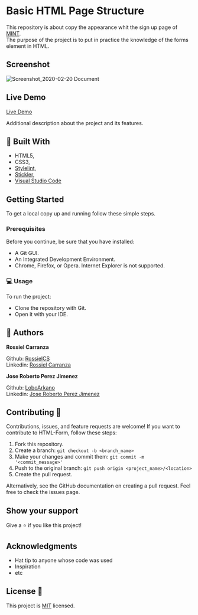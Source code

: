 # Basic HTML Page Structure

This repository is about copy the appearance whit the sign up page of [MINT](https://www.mint.com/).  
The purpose of the project is to put in practice the knowledge of the forms element in HTML.


## Screenshot
![Screenshot_2020-02-20 Document](https://user-images.githubusercontent.com/33432289/74983007-d04f2a80-53fa-11ea-806e-46aeff5bea3c.png)

## Live Demo
[Live Demo](https://raw.githack.com/RossielCS/HTML-Form/Sign-Up-Web-Page/index.html)


Additional description about the project and its features.

## :hammer: Built With

- HTML5,
- CSS3,
- [Stylelint](https://stylelint.io/),
- [Stickler](https://stickler-ci.com/),
- [Visual Studio Code](https://code.visualstudio.com/)

## Getting Started
To get a local copy up and running follow these simple steps.

### Prerequisites

Before you continue, be sure that you have installed:
* A Git GUI.
* An Integrated Development Environment.
* Chrome, Firefox, or Opera. Internet Explorer is not supported. 

### :computer: Usage
To run the project:  
- Clone the repository with Git.
- Open it with your IDE.

## :busts_in_silhouette: Authors

**Rossiel Carranza**

Github: [RossielCS](https://github.com/RossielCS)  
Linkedin: [Rossiel Carranza](https://www.linkedin.com/in/rossiel-carranza/)

**Jose Roberto Perez Jimenez**

Github: [LoboArkano](https://github.com/LoboArkano)  
Linkedin: [Jose Roberto Perez Jimenez](https://www.linkedin.com/in/jos%C3%A9-roberto-p%C3%A9rez-jim%C3%A9nez-97a729195/)


## Contributing 🤝 

Contributions, issues, and feature requests are welcome!
If you want to contribute to HTML-Form, follow these steps:

1. Fork this repository.
2. Create a branch: `git checkout -b <branch_name>`
3. Make your changes and commit them: `git commit -m '<commit_message>'`
4. Push to the original branch: `git push origin <project_name>/<location>`
5. Create the pull request.

Alternatively, see the GitHub documentation on creating a pull request.
Feel free to check the issues page.

## Show your support
Give a ⭐️ if you like this project!


## Acknowledgments
* Hat tip to anyone whose code was used
* Inspiration
* etc
 

## License 📝
This project is [MIT](https://github.com/microverseinc/readme-template/blob/master/lic.url) licensed.
